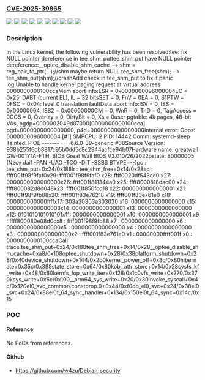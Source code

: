 ### [CVE-2025-39865](https://cve.mitre.org/cgi-bin/cvename.cgi?name=CVE-2025-39865)
![](https://img.shields.io/static/v1?label=Product&message=Linux&color=blue)
![](https://img.shields.io/static/v1?label=Version&message=&color=brightgreen)
![](https://img.shields.io/static/v1?label=Version&message=3d556a28bbfe34a80b014db49908b0f1bcb1ae80%20&color=brightgreen)
![](https://img.shields.io/static/v1?label=Version&message=492eb7afe858d60408b2da09adc78540c4d16543%20&color=brightgreen)
![](https://img.shields.io/static/v1?label=Version&message=5.16%20&color=brightgreen)
![](https://img.shields.io/static/v1?label=Version&message=940e68e57ab69248fabba5889e615305789db8a7%20&color=brightgreen)
![](https://img.shields.io/static/v1?label=Version&message=b4a661b4212b8fac8853ec3b68e4a909dccc88a1%20&color=brightgreen)
![](https://img.shields.io/static/v1?label=Version&message=c05d8f66ec3470e5212c4d08c46d6cb5738d600d%20&color=brightgreen)
![](https://img.shields.io/static/v1?label=Version&message=dfd0743f1d9ea76931510ed150334d571fbab49d%20&color=brightgreen)
![](https://img.shields.io/static/v1?label=Vulnerability&message=n%2Fa&color=blue)

### Description

In the Linux kernel, the following vulnerability has been resolved:tee: fix NULL pointer dereference in tee_shm_puttee_shm_put have NULL pointer dereference:__optee_disable_shm_cache -->	shm = reg_pair_to_ptr(...);//shm maybe return NULL        tee_shm_free(shm); -->		tee_shm_put(shm);//crashAdd check in tee_shm_put to fix it.panic log:Unable to handle kernel paging request at virtual address 0000000000100ccaMem abort info:ESR = 0x0000000096000004EC = 0x25: DABT (current EL), IL = 32 bitsSET = 0, FnV = 0EA = 0, S1PTW = 0FSC = 0x04: level 0 translation faultData abort info:ISV = 0, ISS = 0x00000004, ISS2 = 0x00000000CM = 0, WnR = 0, TnD = 0, TagAccess = 0GCS = 0, Overlay = 0, DirtyBit = 0, Xs = 0user pgtable: 4k pages, 48-bit VAs, pgdp=0000002049d07000[0000000000100cca] pgd=0000000000000000, p4d=0000000000000000Internal error: Oops: 0000000096000004 [#1] SMPCPU: 2 PID: 14442 Comm: systemd-sleep Tainted: P OE ------- ----6.6.0-39-generic #38Source Version: 938b255f6cb8817c95b0dd5c8c2944acfce94b07Hardware name: greatwall GW-001Y1A-FTH, BIOS Great Wall BIOS V3.010/26/2022pstate: 80000005 (Nzcv daif -PAN -UAO -TCO -DIT -SSBS BTYPE=--)pc : tee_shm_put+0x24/0x188lr : tee_shm_free+0x14/0x28sp : ffff001f98f9faf0x29: ffff001f98f9faf0 x28: ffff0020df543cc0 x27: 0000000000000000x26: ffff001f811344a0 x25: ffff8000818dac00 x24: ffff800082d8d048x23: ffff001f850fcd18 x22: 0000000000000001 x21: ffff001f98f9fb88x20: ffff001f83e76218 x19: ffff001f83e761e0 x18: 000000000000ffffx17: 303a30303a303030 x16: 0000000000000000 x15: 0000000000000003x14: 0000000000000001 x13: 0000000000000000 x12: 0101010101010101x11: 0000000000000001 x10: 0000000000000001 x9 : ffff800080e08d0cx8 : ffff001f98f9fb88 x7 : 0000000000000000 x6 : 0000000000000000x5 : 0000000000000000 x4 : 0000000000000000 x3 : 0000000000000000x2 : ffff001f83e761e0 x1 : 00000000ffff001f x0 : 0000000000100ccaCall trace:tee_shm_put+0x24/0x188tee_shm_free+0x14/0x28__optee_disable_shm_cache+0xa8/0x108optee_shutdown+0x28/0x38platform_shutdown+0x28/0x40device_shutdown+0x144/0x2b0kernel_power_off+0x3c/0x80hibernate+0x35c/0x388state_store+0x64/0x80kobj_attr_store+0x14/0x28sysfs_kf_write+0x48/0x60kernfs_fop_write_iter+0x128/0x1c0vfs_write+0x270/0x370ksys_write+0x6c/0x100__arm64_sys_write+0x20/0x30invoke_syscall+0x4c/0x120el0_svc_common.constprop.0+0x44/0xf0do_el0_svc+0x24/0x38el0_svc+0x24/0x88el0t_64_sync_handler+0x134/0x150el0t_64_sync+0x14c/0x15

### POC

#### Reference
No PoCs from references.

#### Github
- https://github.com/w4zu/Debian_security

